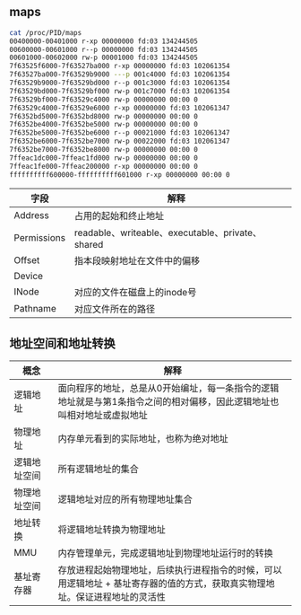 ## maps

```bash
cat /proc/PID/maps
00400000-00401000 r-xp 00000000 fd:03 134244505                          /root/c/a.out
00600000-00601000 r--p 00000000 fd:03 134244505                          /root/c/a.out
00601000-00602000 rw-p 00001000 fd:03 134244505                          /root/c/a.out
7f63525f6000-7f63527ba000 r-xp 00000000 fd:03 102061354                  /usr/lib64/libc-2.17.so
7f63527ba000-7f63529b9000 ---p 001c4000 fd:03 102061354                  /usr/lib64/libc-2.17.so
7f63529b9000-7f63529bd000 r--p 001c3000 fd:03 102061354                  /usr/lib64/libc-2.17.so
7f63529bd000-7f63529bf000 rw-p 001c7000 fd:03 102061354                  /usr/lib64/libc-2.17.so
7f63529bf000-7f63529c4000 rw-p 00000000 00:00 0 
7f63529c4000-7f63529e6000 r-xp 00000000 fd:03 102061347                  /usr/lib64/ld-2.17.so
7f6352bd5000-7f6352bd8000 rw-p 00000000 00:00 0 
7f6352be4000-7f6352be5000 rw-p 00000000 00:00 0 
7f6352be5000-7f6352be6000 r--p 00021000 fd:03 102061347                  /usr/lib64/ld-2.17.so
7f6352be6000-7f6352be7000 rw-p 00022000 fd:03 102061347                  /usr/lib64/ld-2.17.so
7f6352be7000-7f6352be8000 rw-p 00000000 00:00 0 
7ffeac1dc000-7ffeac1fd000 rw-p 00000000 00:00 0                          [stack]
7ffeac1fe000-7ffeac200000 r-xp 00000000 00:00 0                          [vdso]
ffffffffff600000-ffffffffff601000 r-xp 00000000 00:00 0                  [vsyscall]
```

| 字段        | 解释                                             |      |
| ----------- | ------------------------------------------------ | ---- |
| Address     | 占用的起始和终止地址                             |      |
| Permissions | readable、writeable、executable、private、shared |      |
| Offset      | 指本段映射地址在文件中的偏移                     |      |
| Device      |                                                  |      |
| INode       | 对应的文件在磁盘上的inode号                      |      |
| Pathname    | 对应文件所在的路径                               |      |

## 地址空间和地址转换

| 概念         | 解释                                                         |
| ------------ | ------------------------------------------------------------ |
| 逻辑地址     | 面向程序的地址，总是从0开始编址，每一条指令的逻辑地址就是与第1条指令之间的相对偏移，因此逻辑地址也叫相对地址或虚拟地址 |
| 物理地址     | 内存单元看到的实际地址，也称为绝对地址                       |
| 逻辑地址空间 | 所有逻辑地址的集合                                           |
| 物理地址空间 | 逻辑地址对应的所有物理地址集合                               |
| 地址转换     | 将逻辑地址转换为物理地址                                     |
| MMU          | 内存管理单元，完成逻辑地址到物理地址运行时的转换             |
| 基址寄存器   | 存放进程起始物理地址，后续执行进程指令的时候，可以用逻辑地址 + 基址寄存器的值的方式，获取真实物理地址。保证进程地址的灵活性 |

